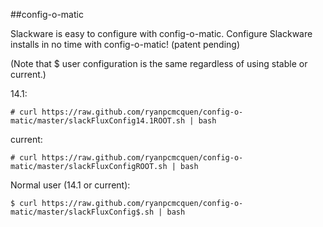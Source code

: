 ##config-o-matic

Slackware is easy to configure with config-o-matic.
Configure Slackware installs in no time with config-o-matic! (patent pending)

(Note that $ user configuration is the same regardless of using stable or current.)


14.1:

    # curl https://raw.github.com/ryanpcmcquen/config-o-matic/master/slackFluxConfig14.1ROOT.sh | bash

current:

    # curl https://raw.github.com/ryanpcmcquen/config-o-matic/master/slackFluxConfigROOT.sh | bash

Normal user (14.1 or current):

    $ curl https://raw.github.com/ryanpcmcquen/config-o-matic/master/slackFluxConfig$.sh | bash
